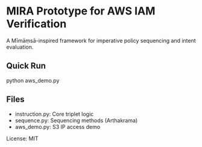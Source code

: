 # MIRA Prototype for AWS IAM Verification

A Mīmāṃsā-inspired framework for imperative policy sequencing and intent evaluation.

## Quick Run
python aws_demo.py

## Files
- instruction.py: Core triplet logic
- sequence.py: Sequencing methods (Arthakrama)
- aws_demo.py: S3 IP access demo

License: MIT
